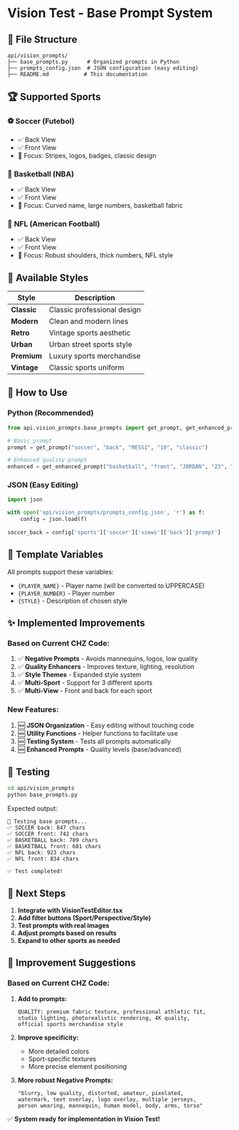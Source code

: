 # Vision Test - Base Prompt System

## 📁 File Structure

```
api/vision_prompts/
├── base_prompts.py      # Organized prompts in Python
├── prompts_config.json  # JSON configuration (easy editing)
├── README.md           # This documentation
```

## 🏆 Supported Sports

### ⚽ **Soccer (Futebol)**
- ✅ Back View
- ✅ Front View
- 🎯 Focus: Stripes, logos, badges, classic design

### 🏀 **Basketball (NBA)**  
- ✅ Back View
- ✅ Front View
- 🎯 Focus: Curved name, large numbers, basketball fabric

### 🏈 **NFL (American Football)**
- ✅ Back View  
- ✅ Front View
- 🎯 Focus: Robust shoulders, thick numbers, NFL style

## 🎨 Available Styles

| Style | Description |
|-------|-------------|
| **Classic** | Classic professional design |
| **Modern** | Clean and modern lines |
| **Retro** | Vintage sports aesthetic |
| **Urban** | Urban street sports style |
| **Premium** | Luxury sports merchandise |
| **Vintage** | Classic sports uniform |

## 🔧 How to Use

### Python (Recommended)
```python
from api.vision_prompts.base_prompts import get_prompt, get_enhanced_prompt

# Basic prompt
prompt = get_prompt("soccer", "back", "MESSI", "10", "classic")

# Enhanced quality prompt  
enhanced = get_enhanced_prompt("basketball", "front", "JORDAN", "23", "retro", "advanced")
```

### JSON (Easy Editing)
```python
import json

with open('api/vision_prompts/prompts_config.json', 'r') as f:
    config = json.load(f)
    
soccer_back = config['sports']['soccer']['views']['back']['prompt']
```

## 🎯 Template Variables

All prompts support these variables:

- `{PLAYER_NAME}` - Player name (will be converted to UPPERCASE)
- `{PLAYER_NUMBER}` - Player number
- `{STYLE}` - Description of chosen style

## ✨ Implemented Improvements

### Based on Current CHZ Code:
1. ✅ **Negative Prompts** - Avoids mannequins, logos, low quality
2. ✅ **Quality Enhancers** - Improves texture, lighting, resolution  
3. ✅ **Style Themes** - Expanded style system
4. ✅ **Multi-Sport** - Support for 3 different sports
5. ✅ **Multi-View** - Front and back for each sport

### New Features:
1. 🆕 **JSON Organization** - Easy editing without touching code
2. 🆕 **Utility Functions** - Helper functions to facilitate use
3. 🆕 **Testing System** - Tests all prompts automatically
4. 🆕 **Enhanced Prompts** - Quality levels (base/advanced)

## 🧪 Testing

```bash
cd api/vision_prompts
python base_prompts.py
```

Expected output:
```
🧪 Testing base prompts...
✅ SOCCER back: 847 chars
✅ SOCCER front: 742 chars  
✅ BASKETBALL back: 789 chars
✅ BASKETBALL front: 681 chars
✅ NFL back: 923 chars
✅ NFL front: 834 chars

✅ Test completed!
```

## 🔄 Next Steps

1. **Integrate with VisionTestEditor.tsx**
2. **Add filter buttons (Sport/Perspective/Style)**
3. **Test prompts with real images**
4. **Adjust prompts based on results**
5. **Expand to other sports as needed**

## 📝 Improvement Suggestions

### Based on Current CHZ Code:

1. **Add to prompts:**
   ```
   QUALITY: premium fabric texture, professional athletic fit, 
   studio lighting, photorealistic rendering, 4K quality, 
   official sports merchandise style
   ```

2. **Improve specificity:**
   - More detailed colors
   - Sport-specific textures
   - More precise element positioning

3. **More robust Negative Prompts:**
   ```
   "blurry, low quality, distorted, amateur, pixelated, 
   watermark, text overlay, logo overlay, multiple jerseys, 
   person wearing, mannequin, human model, body, arms, torso"
   ```

✅ **System ready for implementation in Vision Test!** 